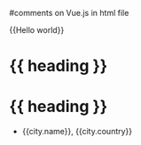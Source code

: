 #comments on Vue.js in html file

<div id="main">
    <p>{{Hello world}}</p>
    <!-- this will get a class heading since there is  property headingClassName in Vue instnce -->
     <h1 v-bind:class="headingClassName">{{ heading }}</h1>
     <!-- also possible: it is getting as property from the script.js  -->
     <h1 :class="headingClassName" :id="headingClassName">{{ heading }}</h1>
     <!-- v-if is for IF class, cities is a property searched in data of Vue -->
     <ul v-if="cities.length > 0">
         <!-- city is just a variable to loop through and -->
        <li v-for="city in cities">{{city.name}}, {{city.country}}
    </ul>

</div>
